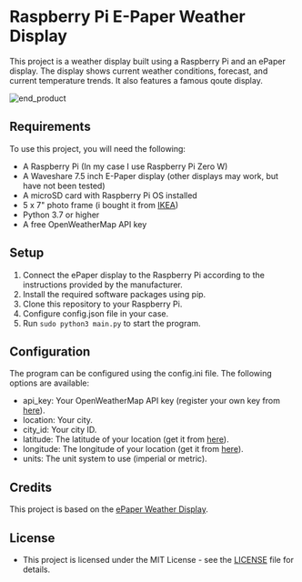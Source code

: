   # Raspberry Pi E-Paper Weather Display
  This project is a weather display built using a Raspberry Pi and an ePaper display. The display shows current weather conditions, forecast, and current temperature trends. It also features a famous qoute display.

  ![end_product](./photos/end_product.jpg)
  ## Requirements
  To use this project, you will need the following:

  - A Raspberry Pi (In my case I use Raspberry Pi Zero W)
  - A Waveshare 7.5 inch E-Paper display (other displays may work, but have not been tested)
  - A microSD card with Raspberry Pi OS installed
  - 5 x 7" photo frame (i bought it from [IKEA](https://www.ikea.com/us/en/p/ribba-frame-black-50378448/))
  - Python 3.7 or higher
  - A free OpenWeatherMap API key

  ## Setup
  1. Connect the ePaper display to the Raspberry Pi according to the instructions provided by the manufacturer.
  2. Install the required software packages using pip.
  3. Clone this repository to your Raspberry Pi.
  4. Configure config.json file in your case.
  5. Run `sudo python3 main.py` to start the program.

  ## Configuration
  The program can be configured using the config.ini file. The following options are available:

  - api_key: Your OpenWeatherMap API key (register your own key from [here]( https://home.openweathermap.org/users/sign_up.)).
  - location: Your city.
  - city_id: Your city ID.
  - latitude: The latitude of your location (get it from [here](https://www.latlong.net )).
  - longitude: The longitude of your location (get it from [here](https://www.latlong.net )).
  - units: The unit system to use (imperial or metric).
  ## Credits
  This project is based on the [ePaper Weather Display](https://github.com/AbnormalDistributions/e_paper_weather_display).
  ## License
  - This project is licensed under the MIT License - see the [LICENSE](LICENSE) file for details.